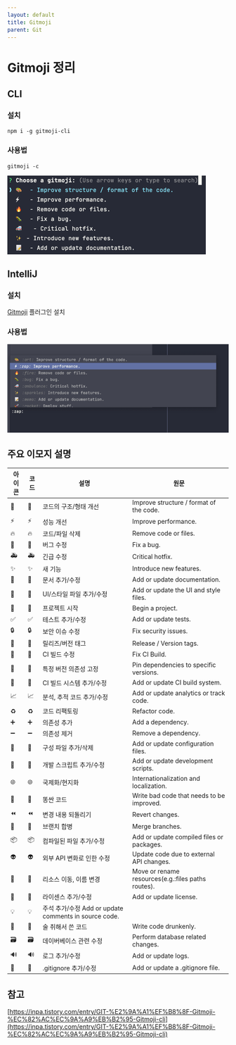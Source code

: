 ```yaml
---
layout: default
title: Gitmoji
parent: Git
---
```


# Gitmoji 정리

## CLI

### 설치

```shell
npm i -g gitmoji-cli
```

### 사용법

```shell
gitmoji -c
```

![img.png](/assets/images/img/git/gitmoji-setting-1.png)

## IntelliJ

### 설치

[Gitmoji](https://plugins.jetbrains.com/plugin/12383-gitmoji-plus-commit-button) 플러그인 설치

### 사용법

![img.png](/assets/images/img/git/gitmoji-setting-2.png)

## 주요 이모지 설명

| 아이콘 | 코드                          | 설명                                              | 원문                                                 |
|-----|-----------------------------|-------------------------------------------------|----------------------------------------------------|
| 🎨  | :art:                       | 코드의 구조/형태 개선                                    | Improve structure / format of the code.            |
| ⚡️  | :zap:                       | 성능 개선                                           | Improve performance.                               |
| 🔥  | :fire:                      | 코드/파일 삭제                                        | Remove code or files.                              |
| 🐛  | :bug:                       | 버그 수정                                           | Fix a bug.                                         |
| 🚑  | :ambulance:                 | 긴급 수정                                           | Critical hotfix.                                   |
| ✨   | :sparkles:                  | 새 기능                                            | Introduce new features.                            |
| 📝  | :memo:                      | 문서 추가/수정                                        | Add or update documentation.                       |
| 💄  | :lipstick:                  | UI/스타일 파일 추가/수정                                 | Add or update the UI and style files.              |
| 🎉  | :tada:                      | 프로젝트 시작                                         | Begin a project.                                   |
| ✅   | :white_check_mark:          | 테스트 추가/수정                                       | Add or update tests.                               |
| 🔒  | :lock:                      | 보안 이슈 수정                                        | Fix security issues.                               |
| 🔖  | :bookmark:                  | 릴리즈/버전 태그                                       | Release / Version tags.                            |
| 💚  | :green_heart:               | CI 빌드 수정                                        | Fix CI Build.                                      |
| 📌  | :pushpin:                   | 특정 버전 의존성 고정                                    | Pin dependencies to specific versions.             |
| 👷  | :construction_worker:       | CI 빌드 시스템 추가/수정                                 | Add or update CI build system.                     |
| 📈  | :chart_with_upwards_trend:  | 분석, 추적 코드 추가/수정                                 | Add or update analytics or track code.             |
| ♻️  | :recycle:                   | 코드 리팩토링                                         | Refactor code.                                     |
| ➕   | :heavy_plus_sign:           | 의존성 추가                                          | Add a dependency.                                  |
| ➖   | :heavy_minus_sign:          | 의존성 제거                                          | Remove a dependency.                               |
| 🔧  | :wrench:                    | 구성 파일 추가/삭제                                     | Add or update configuration files.                 |
| 🔨  | :hammer:                    | 개발 스크립트 추가/수정                                   | Add or update development scripts.                 |
| 🌐  | :globe_with_meridians:      | 국제화/현지화                                         | Internationalization and localization.             |
| 💩  | :poop:                      | 똥싼 코드                                           | Write bad code that needs to be improved.          |
| ⏪   | :rewind:                    | 변경 내용 되돌리기                                      | Revert changes.                                    |
| 🔀  | :twisted_rightwards_arrows: | 브랜치 합병                                          | Merge branches.                                    |
| 📦  | :package:                   | 컴파일된 파일 추가/수정                                   | Add or update compiled files or packages.          |
| 👽  | :alien:                     | 외부 API 변화로 인한 수정                                | Update code due to external API changes.           |
| 🚚  | :truck:                     | 리소스 이동, 이름 변경                                   | Move or rename resources(e.g.:files paths routes). |
| 📄  | :page_facing_up:            | 라이센스 추가/수정                                      | Add or update license.                             |
| 💡  | :bulb:                      | 주석 추가/수정 Add or update comments in source code. |
| 🍻  | :beers:                     | 술 취해서 쓴 코드                                      | Write code drunkenly.                              |
| 🗃  | :card_file_box:             | 데이버베이스 관련 수정                                    | Perform database related changes.                  |
| 🔊  | :loud_sound:                | 로그 추가/수정                                        | Add or update logs.                                |
| 🙈  | :see_no_evil:               | .gitignore 추가/수정                                | Add or update a .gitignore file.                   |

## 참고

[https://inpa.tistory.com/entry/GIT-%E2%9A%A1%EF%B8%8F-Gitmoji-%EC%82%AC%EC%9A%A9%EB%B2%95-Gitmoji-cli](https://inpa.tistory.com/entry/GIT-%E2%9A%A1%EF%B8%8F-Gitmoji-%EC%82%AC%EC%9A%A9%EB%B2%95-Gitmoji-cli)
